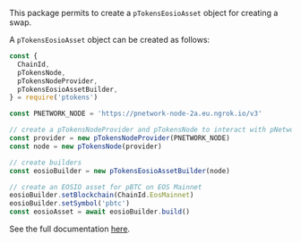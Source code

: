 This package permits to create a `pTokensEosioAsset` object for creating a swap.

A `pTokensEosioAsset` object can be created as follows:
```ts
const {
  ChainId,
  pTokensNode,
  pTokensNodeProvider,
  pTokensEosioAssetBuilder,
} = require('ptokens')

const PNETWORK_NODE = 'https://pnetwork-node-2a.eu.ngrok.io/v3'

// create a pTokensNodeProvider and pTokensNode to interact with pNetwork
const provider = new pTokensNodeProvider(PNETWORK_NODE)
const node = new pTokensNode(provider)

// create builders
const eosioBuilder = new pTokensEosioAssetBuilder(node)

// create an EOSIO asset for pBTC on EOS Mainnet
eosioBuilder.setBlockchain(ChainId.EosMainnet)
eosioBuilder.setSymbol('pbtc')
const eosioAsset = await eosioBuilder.build()
```

See the full documentation [here](https://provable-things.github.io/ptokens.js/modules/pTokens_EOSIO_asset.html).
